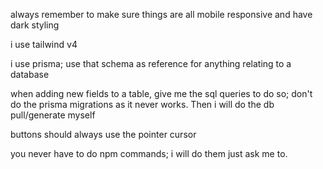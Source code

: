 always remember to make sure things are all mobile responsive and have dark styling

i use tailwind v4

i use prisma; use that schema as reference for anything relating to a database

when adding new fields to a table, give me the sql queries to do so; don't do the prisma migrations as it never works. Then i will do the db pull/generate myself

buttons should always use the pointer cursor

you never have to do npm commands; i will do them just ask me to.

